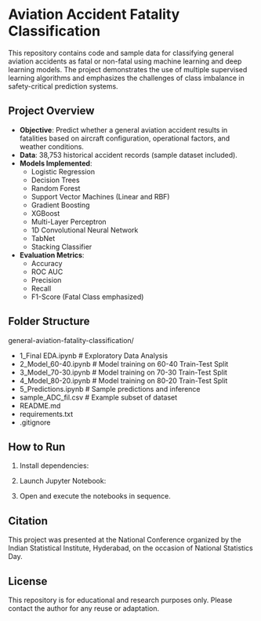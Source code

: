 # Aviation Accident Fatality Classification

This repository contains code and sample data for classifying general aviation accidents as fatal or non-fatal using machine learning and deep learning models. The project demonstrates the use of multiple supervised learning algorithms and emphasizes the challenges of class imbalance in safety-critical prediction systems.

## Project Overview

- **Objective**: Predict whether a general aviation accident results in fatalities based on aircraft configuration, operational factors, and weather conditions.
- **Data**: 38,753 historical accident records (sample dataset included).
- **Models Implemented**:
  - Logistic Regression
  - Decision Trees
  - Random Forest
  - Support Vector Machines (Linear and RBF)
  - Gradient Boosting
  - XGBoost
  - Multi-Layer Perceptron
  - 1D Convolutional Neural Network
  - TabNet
  - Stacking Classifier
- **Evaluation Metrics**:
  - Accuracy
  - ROC AUC
  - Precision
  - Recall
  - F1-Score (Fatal Class emphasized)

## Folder Structure

general-aviation-fatality-classification/
 - 1_Final EDA.ipynb # Exploratory Data Analysis
 - 2_Model_60-40.ipynb # Model training on 60-40 Train-Test Split
 - 3_Model_70-30.ipynb # Model training on 70-30 Train-Test Split
 - 4_Model_80-20.ipynb # Model training on 80-20 Train-Test Split
 - 5_Predictions.ipynb # Sample predictions and inference
 - sample_ADC_fil.csv # Example subset of dataset
 - README.md
 - requirements.txt
 - .gitignore


## How to Run

1. Install dependencies:

2. Launch Jupyter Notebook:

3. Open and execute the notebooks in sequence.

## Citation

This project was presented at the National Conference organized by the Indian Statistical Institute, Hyderabad, on the occasion of National Statistics Day.

## License

This repository is for educational and research purposes only. Please contact the author for any reuse or adaptation.
